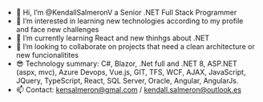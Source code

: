- 👋 Hi, I’m @KendallSalmeronV a Senior .NET Full Stack Programmer 
- 👀 I’m interested in learning new technologies according to my profile and face new challenges
- 🌱 I’m currently learning React and new thinhgs about .NET
- 💞️ I’m looking to collaborate on projects that need a clean architecture or new funcionalitites
- 😎 Technology summary: C#, Blazor, .Net full and .NET 8, ASP.NET (aspx, mvc), Azure Devops, Vue.js, GIT, TFS, WCF, AJAX, JavaScript, JQuery, TypeScript, React, SQL Server, Oracle, Angular, AngularJs.
- 📫 Contact: kensalmeron@gmal.com / kendall.salmeron@outlook.es 

